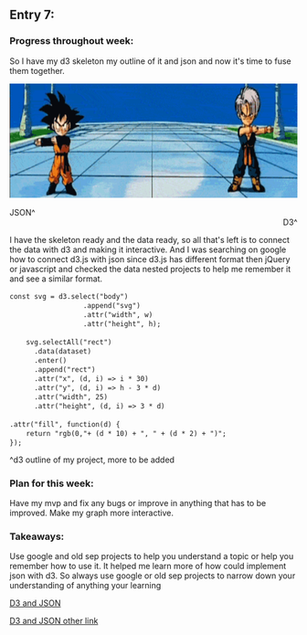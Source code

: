 ## Entry 7:

### Progress throughout week:
So I have my d3 skeleton my outline of it and json and now it's time to fuse them together.

 <p align = "center">
  <img src = "giphydb.gif" width="700" height="200">
</p>

<div align="left">
  JSON^
</div>   
<div align="right">
  D3^
</div>    

I have the skeleton ready and the data ready, so all that's left is to connect the data with d3 and making it interactive.
And I was searching on google how to connect d3.js with json since d3.js has different format then jQuery or javascript and checked the data nested projects to help me remember it and see a similar format.
```
const svg = d3.select("body")
                  .append("svg")
                  .attr("width", w)
                  .attr("height", h);
    
    svg.selectAll("rect")
      .data(dataset)
      .enter()
      .append("rect")
      .attr("x", (d, i) => i * 30)
      .attr("y", (d, i) => h - 3 * d)
      .attr("width", 25)
      .attr("height", (d, i) => 3 * d)

.attr("fill", function(d) {
    return "rgb(0,"+ (d * 10) + ", " + (d * 2) + ")";
});
```
^d3 outline of my project, more to be added
### Plan for this week:
Have my mvp and fix any bugs or improve in anything that has to be improved. Make my graph more interactive. 

### Takeaways:
Use google and old sep projects to help you understand a topic or help you remember how to use it. It helped me learn more of how could implement json with d3. So always use google or old sep projects to narrow down your understanding of anything your learning


 [D3 and JSON](https://www.tutorialsteacher.com/d3js/loading-data-from-file-in-d3js)
 
 [D3 and JSON other link](http://learnjsdata.com/read_data.html)